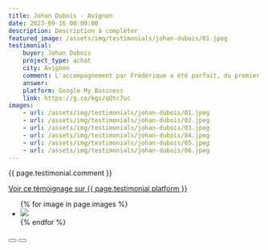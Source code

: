 ```yaml
---
title: Johan Dubois - Avignon
date: 2023-09-16 00:00:00
description: Description à compléter
featured_image: /assets/img/testimonials/johan-dubois/01.jpeg
testimonial:
    buyer: Johan Dubois
    project_type: achat
    city: Avignon
    comment: L'accompagnement par Frédérique a été parfait, du premier jour jusqu'à la signature de l'acte. Une personne à l'écoute de ce que vous recherchez, qui vous apportera des réponses non seulement sur le secteur de l'immobilier mais aussi administratif, fiscal, etc. Je recommande sans hésiter. A bientot peut etre.
    answer:
    platform: Google My Business
    link: https://g.co/kgs/qQtc7uc
images:
    - url: /assets/img/testimonials/johan-dubois/01.jpeg
    - url: /assets/img/testimonials/johan-dubois/02.jpeg
    - url: /assets/img/testimonials/johan-dubois/03.jpeg
    - url: /assets/img/testimonials/johan-dubois/04.jpeg
    - url: /assets/img/testimonials/johan-dubois/05.jpeg
    - url: /assets/img/testimonials/johan-dubois/06.jpeg
---
```


{{ page.testimonial.comment }}

<a href="{{ page.testimonial.link }}" target="blank">Voir ce témoignage sur {{ page.testimonial.platform }}</a>

<div class="blogGlide fullWidth">
    <div class="glide__track" data-glide-el="track">
        <ul class="glide__slides">
            {% for image in page.images %}
            <li class="glide__slide">
                <img src="{{ image.url }}">
            </li>
            {% endfor %}
        </ul>
    </div>
    <div class="glide__arrows d-flex justify-content-center mt-2" data-glide-el="controls">
          <button class="glide__arrow text-default position-static" data-glide-dir="<"><i class="ni ni-bold-left"></i></button>
          <button class="glide__arrow text-default position-static" data-glide-dir=">"><i class="ni ni-bold-right"></i></button>
    </div>
</div>